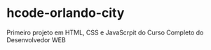 # hcode-orlando-city
Primeiro projeto em HTML, CSS e JavaScrpit do Curso Completo do Desenvolvedor WEB
